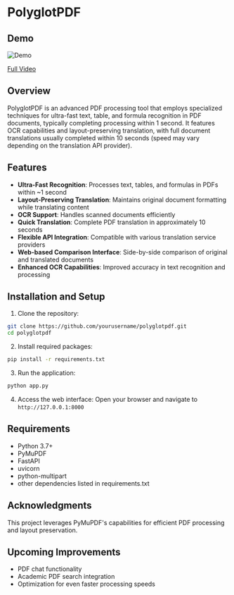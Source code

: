 # PolyglotPDF
## Demo

![Demo](demo.gif)

[Full Video](https://github.com/CBIhalsen/polyglotpdf/static/demo.mp4)
## Overview
PolyglotPDF is an advanced PDF processing tool that employs specialized techniques for ultra-fast text, table, and formula recognition in PDF documents, typically completing processing within 1 second. It features OCR capabilities and layout-preserving translation, with full document translations usually completed within 10 seconds (speed may vary depending on the translation API provider).

## Features
- **Ultra-Fast Recognition**: Processes text, tables, and formulas in PDFs within ~1 second
- **Layout-Preserving Translation**: Maintains original document formatting while translating content
- **OCR Support**: Handles scanned documents efficiently
- **Quick Translation**: Complete PDF translation in approximately 10 seconds
- **Flexible API Integration**: Compatible with various translation service providers
- **Web-based Comparison Interface**: Side-by-side comparison of original and translated documents
- **Enhanced OCR Capabilities**: Improved accuracy in text recognition and processing

## Installation and Setup

1. Clone the repository:
```bash
git clone https://github.com/yourusername/polyglotpdf.git
cd polyglotpdf
```

2. Install required packages:
```bash
pip install -r requirements.txt
```

3. Run the application:
```bash
python app.py
```

4. Access the web interface:
Open your browser and navigate to `http://127.0.0.1:8000`

## Requirements
- Python 3.7+
- PyMuPDF
- FastAPI
- uvicorn
- python-multipart
- other dependencies listed in requirements.txt

## Acknowledgments
This project leverages PyMuPDF's capabilities for efficient PDF processing and layout preservation.

## Upcoming Improvements
- PDF chat functionality
- Academic PDF search integration
- Optimization for even faster processing speeds



